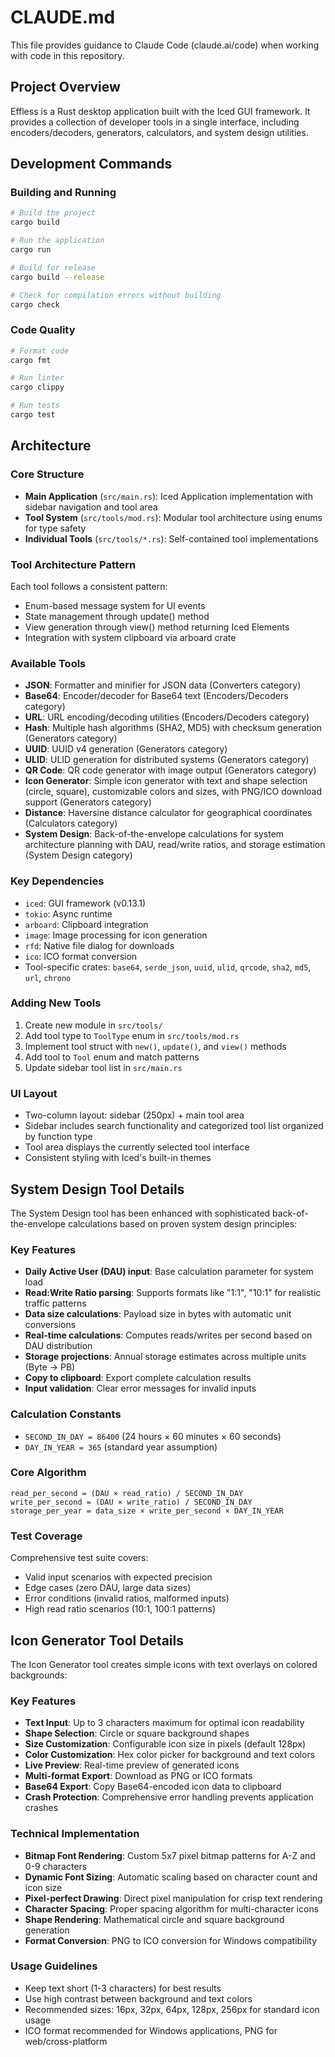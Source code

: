 # CLAUDE.md

This file provides guidance to Claude Code (claude.ai/code) when working with code in this repository.

## Project Overview

Effless is a Rust desktop application built with the Iced GUI framework. It provides a collection of developer tools in a single interface, including encoders/decoders, generators, calculators, and system design utilities.

## Development Commands

### Building and Running
```bash
# Build the project
cargo build

# Run the application
cargo run

# Build for release
cargo build --release

# Check for compilation errors without building
cargo check
```

### Code Quality
```bash
# Format code
cargo fmt

# Run linter
cargo clippy

# Run tests
cargo test
```

## Architecture

### Core Structure
- **Main Application** (`src/main.rs`): Iced Application implementation with sidebar navigation and tool area
- **Tool System** (`src/tools/mod.rs`): Modular tool architecture using enums for type safety
- **Individual Tools** (`src/tools/*.rs`): Self-contained tool implementations

### Tool Architecture Pattern
Each tool follows a consistent pattern:
- Enum-based message system for UI events
- State management through update() method
- View generation through view() method returning Iced Elements
- Integration with system clipboard via arboard crate

### Available Tools
- **JSON**: Formatter and minifier for JSON data (Converters category)
- **Base64**: Encoder/decoder for Base64 text (Encoders/Decoders category)
- **URL**: URL encoding/decoding utilities (Encoders/Decoders category)
- **Hash**: Multiple hash algorithms (SHA2, MD5) with checksum generation (Generators category)
- **UUID**: UUID v4 generation (Generators category)
- **ULID**: ULID generation for distributed systems (Generators category)
- **QR Code**: QR code generator with image output (Generators category)
- **Icon Generator**: Simple icon generator with text and shape selection (circle, square), customizable colors and sizes, with PNG/ICO download support (Generators category)
- **Distance**: Haversine distance calculator for geographical coordinates (Calculators category)
- **System Design**: Back-of-the-envelope calculations for system architecture planning with DAU, read/write ratios, and storage estimation (System Design category)

### Key Dependencies
- `iced`: GUI framework (v0.13.1)
- `tokio`: Async runtime
- `arboard`: Clipboard integration
- `image`: Image processing for icon generation
- `rfd`: Native file dialog for downloads
- `ico`: ICO format conversion
- Tool-specific crates: `base64`, `serde_json`, `uuid`, `ulid`, `qrcode`, `sha2`, `md5`, `url`, `chrono`

### Adding New Tools
1. Create new module in `src/tools/`
2. Add tool type to `ToolType` enum in `src/tools/mod.rs`
3. Implement tool struct with `new()`, `update()`, and `view()` methods
4. Add tool to `Tool` enum and match patterns
5. Update sidebar tool list in `src/main.rs`

### UI Layout
- Two-column layout: sidebar (250px) + main tool area
- Sidebar includes search functionality and categorized tool list organized by function type
- Tool area displays the currently selected tool interface
- Consistent styling with Iced's built-in themes

## System Design Tool Details

The System Design tool has been enhanced with sophisticated back-of-the-envelope calculations based on proven system design principles:

### Key Features
- **Daily Active User (DAU) input**: Base calculation parameter for system load
- **Read:Write Ratio parsing**: Supports formats like "1:1", "10:1" for realistic traffic patterns  
- **Data size calculations**: Payload size in bytes with automatic unit conversions
- **Real-time calculations**: Computes reads/writes per second based on DAU distribution
- **Storage projections**: Annual storage estimates across multiple units (Byte → PB)
- **Copy to clipboard**: Export complete calculation results
- **Input validation**: Clear error messages for invalid inputs

### Calculation Constants
- `SECOND_IN_DAY = 86400` (24 hours × 60 minutes × 60 seconds)
- `DAY_IN_YEAR = 365` (standard year assumption)

### Core Algorithm
```
read_per_second = (DAU × read_ratio) / SECOND_IN_DAY
write_per_second = (DAU × write_ratio) / SECOND_IN_DAY  
storage_per_year = data_size × write_per_second × DAY_IN_YEAR
```

### Test Coverage
Comprehensive test suite covers:
- Valid input scenarios with expected precision
- Edge cases (zero DAU, large data sizes)
- Error conditions (invalid ratios, malformed inputs)
- High read ratio scenarios (10:1, 100:1 patterns)

## Icon Generator Tool Details

The Icon Generator tool creates simple icons with text overlays on colored backgrounds:

### Key Features
- **Text Input**: Up to 3 characters maximum for optimal icon readability
- **Shape Selection**: Circle or square background shapes
- **Size Customization**: Configurable icon size in pixels (default 128px)
- **Color Customization**: Hex color picker for background and text colors
- **Live Preview**: Real-time preview of generated icons
- **Multi-format Export**: Download as PNG or ICO formats
- **Base64 Export**: Copy Base64-encoded icon data to clipboard
- **Crash Protection**: Comprehensive error handling prevents application crashes

### Technical Implementation
- **Bitmap Font Rendering**: Custom 5x7 pixel bitmap patterns for A-Z and 0-9 characters
- **Dynamic Font Sizing**: Automatic scaling based on character count and icon size
- **Pixel-perfect Drawing**: Direct pixel manipulation for crisp text rendering
- **Character Spacing**: Proper spacing algorithm for multi-character icons
- **Shape Rendering**: Mathematical circle and square background generation
- **Format Conversion**: PNG to ICO conversion for Windows compatibility

### Usage Guidelines
- Keep text short (1-3 characters) for best results
- Use high contrast between background and text colors
- Recommended sizes: 16px, 32px, 64px, 128px, 256px for standard icon usage
- ICO format recommended for Windows applications, PNG for web/cross-platform
